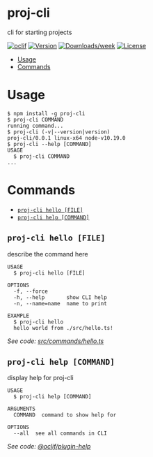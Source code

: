 proj-cli
========

cli for starting projects

[![oclif](https://img.shields.io/badge/cli-oclif-brightgreen.svg)](https://oclif.io)
[![Version](https://img.shields.io/npm/v/proj-cli.svg)](https://npmjs.org/package/proj-cli)
[![Downloads/week](https://img.shields.io/npm/dw/proj-cli.svg)](https://npmjs.org/package/proj-cli)
[![License](https://img.shields.io/npm/l/proj-cli.svg)](https://github.com/metatavu/metatavu-projekti-cli/blob/master/package.json)

<!-- toc -->
* [Usage](#usage)
* [Commands](#commands)
<!-- tocstop -->
# Usage
<!-- usage -->
```sh-session
$ npm install -g proj-cli
$ proj-cli COMMAND
running command...
$ proj-cli (-v|--version|version)
proj-cli/0.0.1 linux-x64 node-v10.19.0
$ proj-cli --help [COMMAND]
USAGE
  $ proj-cli COMMAND
...
```
<!-- usagestop -->
# Commands
<!-- commands -->
* [`proj-cli hello [FILE]`](#proj-cli-hello-file)
* [`proj-cli help [COMMAND]`](#proj-cli-help-command)

## `proj-cli hello [FILE]`

describe the command here

```
USAGE
  $ proj-cli hello [FILE]

OPTIONS
  -f, --force
  -h, --help       show CLI help
  -n, --name=name  name to print

EXAMPLE
  $ proj-cli hello
  hello world from ./src/hello.ts!
```

_See code: [src/commands/hello.ts](https://github.com/metatavu/metatavu-projekti-cli/blob/v0.0.1/src/commands/hello.ts)_

## `proj-cli help [COMMAND]`

display help for proj-cli

```
USAGE
  $ proj-cli help [COMMAND]

ARGUMENTS
  COMMAND  command to show help for

OPTIONS
  --all  see all commands in CLI
```

_See code: [@oclif/plugin-help](https://github.com/oclif/plugin-help/blob/v3.2.1/src/commands/help.ts)_
<!-- commandsstop -->
